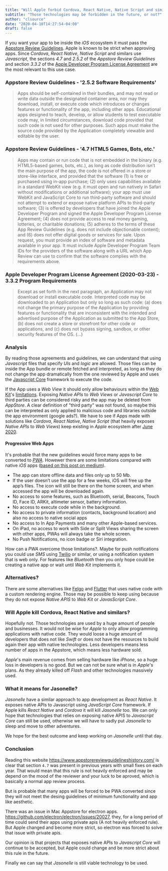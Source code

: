```yaml
---
title: "Will Apple forbid Cordova, React Native, Native Script and similar technologies?"
subtitle: "Those technologies may be forbidden in the future, or not?"
author: "clsource"
date: "2020-04-10T14:27:54-04:00"
draft: false
---
```


If you want your app to be inside the _iOS_ ecosystem it must pass the [Appstore Review Guidelines](https://developer.apple.com/app-store/review/guidelines/). Apple is known to be strict when approving apps. Since _Cordova_, _React Native_, _Native Script_ and similars use _Javascript_, the sections _4.7_ and _2.5.2_ of the _Appstore Review Guidelines_ and section _3.3.2_ of the [Apple Developer Program License Agreement](https://developer.apple.com/services-account/download?path=/Documentation/License_Agreements__Apple_Developer_Program03232K20/Apple_Developer_Program_License_Agreement_20200323.pdf) are the most relevant to this use case.

### Appstore Review Guidelines - '2.5.2 Software Requirements'

> Apps should be self-contained in their bundles, and may not read or write data outside the designated container area, nor may they download, install, or execute code which introduces or changes features or functionality of the app, including other apps. Educational apps designed to teach, develop, or allow students to test executable code may, in limited circumstances, download code provided that such code is not used for other purposes. Such apps must make the source code provided by the Application completely viewable and editable by the user.

### Appstore Review Guidelines - '4.7 HTML5 Games, Bots, etc.'

> Apps may contain or run code that is not embedded in the binary (e.g. HTML5-based games, bots, etc.), as long as code distribution isn’t the main purpose of the app, the code is not offered in a store or store-like interface, and provided that the software (1) is free or purchased using in-app purchase; (2) only uses capabilities available in a standard WebKit view (e.g. it must open and run natively in Safari without modifications or additional software); your app must use WebKit and JavaScript Core to run third-party software and should not attempt to extend or expose native platform APIs to third-party software; (3) is offered by developers that have joined the Apple Developer Program and signed the Apple Developer Program License Agreement; (4) does not provide access to real money gaming, lotteries, or charitable donations; (5) adheres to the terms of these App Review Guidelines (e.g. does not include objectionable content); and (6) does not offer digital goods or services for sale. Upon request, you must provide an index of software and metadata available in your app. It must include Apple Developer Program Team IDs for the providers of the software along with a URL which App Review can use to confirm that the software complies with the requirements above.

### Apple Developer Program License Agreement (2020-03-23) - 3.3.2 Program Requirements

> Except as set forth in the next paragraph, an Application may not download or install executable code. Interpreted code may be downloaded to an Application but only so long as such code: (a) does not change the primary purpose of the Application by providing features or functionality that are inconsistent with the intended and advertised purpose of the Application as submitted to the App Store, (b) does not create a store or storefront for other code or applications, and (c) does not bypass signing, sandbox, or other security features of the OS. (...)

### Analysis

By reading those agreements and guidelines, we can understand that using _Javascript_ files that specify _UIs_ and _logic_ are allowed. Those files can be inside the App bundle or remote fetched and interpreted, as long as they do not change the app dramatically from the one reviewed by Apple and uses the [Javascript Core](https://developer.apple.com/documentation/javascriptcore?language=objc) framework to execute the code.

If the App uses a _Web View_ it should only allow behaviours within the [Web Kit](https://developer.apple.com/documentation/webkit?language=objc)'s [limitations](https://webkit.org/status/). Exposing _Native APIs_ to _Web Views_ or _Javascript Core_ to third parties can be considered risky and the app may be deleted from _AppStore_. A clear definition of "third party" was not found, so maybe this can be interpreted as only applied to malicious code and libraries outside the app environment (google ads?). We have to see if Apps made with solutions like _Cordova_, _React Native_, _Native Script_ (that heavily exposes _Native APIs_ to _Web Views_) keep existing in _Apple_ ecosystem after [June 2020](https://developer.apple.com/news/?id=03262020b).

#### Progressive Web Apps

It's probable that the new guidelines would force many apps to be converted to [_PWA_](https://en.wikipedia.org/wiki/Progressive_web_application). Howewer there are some limitations compared with native _iOS_ apps ([based on this post on medium](https://medium.com/@firt/progressive-web-apps-on-ios-are-here-d00430dee3a7)).

- The app can store offline data and files only up to 50 Mb.
- If the user doesn’t use the app for a few weeks, iOS will free up the app’s files. The icon will still be there on the home screen, and when accessed the app will be downloaded again.
- No access to some features, such as Bluetooth, serial, Beacons, Touch ID, Face ID, ARKit, altimeter sensor, battery information.
- No access to execute code while in the background.
- No access to private information (contacts, background location) and also no access to native social apps
- No access to In App Payments and many other Apple-based services.
- On iPad, no access to work with Side or Split Views sharing the screen with other apps, PWAs will always take the whole screen.
- No Push Notifications, no icon badge or Siri integration.

How can a _PWA_ overcome those limitations?. Maybe for push notifications you could use _SMS_ using [Twilio](https://www.twilio.com/sms) or similar, or using a notification system that is web only. For features like _Bluetooth_ then you only hope could be creating a native app or wait until _Web Kit_ implements it.

### Alternatives?

There are some alternatives like [Felgo](https://felgo.com/) and [Flutter](https://flutter.dev) that uses native code with a custom rendering engine. Those may be possible to keep using because they do not expose _Native APIS_ to _Web Kit_ or _JavasScript Core_.

### Will Apple kill Cordova, React Native and similars?

Hopefully not. Those technologies are used by a huge amount of people and businesses. It would not be
wise for _Apple_ to only allow programming applications with native code. They would loose a huge amount
of developers that does not like _Swift_ or does not have the resources to build again their app with native
technologies. Less developers means less number of apps in the Appstore, which means less hardware sold.

_Apple_'s main revenue comes from selling hardware like _iPhone_, so a huge loss in developers is no good. But we can not be sure what is in _Apple_'s plans. As they already killed off _Flash_ and other technologies massively used.

### What it means for Jasonelle?

_Jasonelle_ have a similar approach to app development as _React Native_. It exposes native APIs to Javascript using _JavaScript Core_ framework. If Apple kills _React Native_ and _Cordova_ it will kill _Jasonelle_ too.
We can only hope that technologies that relies on exposing native APIS to _Javascript Core_ can still be used, otherwise we will have to sadly put _Jasonelle_ to sleep and move to other adventures.

We hope for the best outcome and keep working on _Jasonelle_ until that day.

### Conclusion

Reading this website https://www.appstorereviewguidelineshistory.com/ is clear that section `4.7` was present in previous years with small fixes on each year. That would mean that this rule is not heavily enforced and may be depend on the mood of the reviewer and your luck to be aproved, which is basically a normal app review process.

But is probable that many apps will be forced to be PWA converted since they will not meet the desing guidelines of minimum functionality and app like aesthetic.

There was an issue in Mac Appstore for electron apps. https://github.com/electron/electron/issues/20027, they, for a long period of time could send their apps using private apis (A not heavily enforced rule). But Apple changed and become more strict, so electron was forced to solve that issue with private apis.

Our opinion is that projects that exposes native APIs to _Javascript Core_ will continue to be accepted, but Apple could change and be more strict about this rule in the future.

Finally we can say that _Jasonelle_ is still viable technology to be used.
